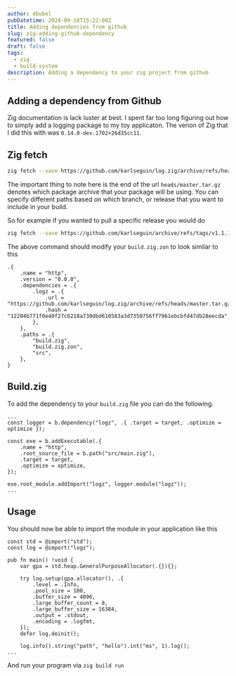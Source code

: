 ```yaml
---
author: dbubel
pubDatetime: 2024-09-18T15:22:00Z
title: Adding dependencies from github
slug: zig-adding-github-dependency
featured: false
draft: false
tags:
  - zig
  - build-system
description: Adding a dependency to your zig project from github
---
```


## Adding a dependency from Github

Zig documentation is lack luster at best. I spent far too long figuring out how to simply add a logging package to my toy applicaton. The verion of Zig that I did this with was `0.14.0-dev.1702+26d35cc11`.

## Zig fetch

```bash
zig fetch --save https://github.com/karlseguin/log.zig/archive/refs/heads/master.tar.gz
```

The important thing to note here is the end of the url `heads/master.tar.gz` denotes which package archive that your package will be using. You can specify different paths based on which branch, or release that you want to include in your build.

So for example if you wanted to pull a specific release you would do

```bash
zig fetch --save https://github.com/karlseguin/archive/refs/tags/v1.1.1.tar.gz
```

The above command should modify your `build.zig.zon` to look similar to this

```zig
.{
    .name = "http",
    .version = "0.0.0",
    .dependencies = .{
        .logz = .{
            .url = "https://github.com/karlseguin/log.zig/archive/refs/heads/master.tar.gz",
            .hash = "12204b771f0e40f27c6218a730dbd610583a3d7350756ff7961ebcbfd47db28eecda",
        },
    },
    .paths = .{
        "build.zig",
        "build.zig.zon",
        "src",
    },
}

```

## Build.zig

To add the dependency to your `build.zig` file you can do the following.

```zig
...
const logger = b.dependency("logz", .{ .target = target, .optimize = optimize });

const exe = b.addExecutable(.{
    .name = "http",
    .root_source_file = b.path("src/main.zig"),
    .target = target,
    .optimize = optimize,
});

exe.root_module.addImport("logz", logger.module("logz"));
...
```

## Usage

You should now be able to import the module in your application like this

```zig
const std = @import("std");
const log = @import("logz");

pub fn main() !void {
    var gpa = std.heap.GeneralPurposeAllocator(.{}){};

    try log.setup(gpa.allocator(), .{
        .level = .Info,
        .pool_size = 100,
        .buffer_size = 4096,
        .large_buffer_count = 8,
        .large_buffer_size = 16384,
        .output = .stdout,
        .encoding = .logfmt,
    });
    defer log.deinit();

    log.info().string("path", "hello").int("ms", 1).log();
...
```

And run your program via `zig build run`
